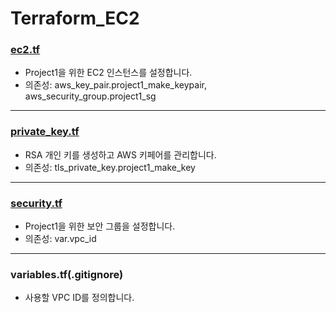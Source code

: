 # Terraform_EC2


### [ec2.tf](https://github.com/it-mnm/Terraform-Study/blob/main/Terraform_EC2/ec2.tf)
- Project1을 위한 EC2 인스턴스를 설정합니다.  
- 의존성: aws_key_pair.project1_make_keypair, aws_security_group.project1_sg
---------

### [private_key.tf](https://github.com/it-mnm/Terraform-Study/blob/main/Terraform_EC2/private_key.tf)

- RSA 개인 키를 생성하고 AWS 키페어를 관리합니다.  
- 의존성: tls_private_key.project1_make_key
--------


### [security.tf](https://github.com/it-mnm/Terraform-Study/blob/main/Terraform_EC2/security.tf)

- Project1을 위한 보안 그룹을 설정합니다.  
- 의존성: var.vpc_id
-----


### variables.tf(.gitignore)
- 사용할 VPC ID를 정의합니다.

